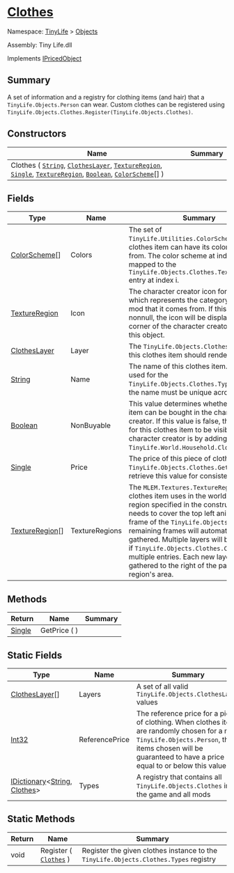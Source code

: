 # [Clothes](./Clothes.md)

Namespace: [TinyLife]() > [Objects]()

Assembly: Tiny Life.dll

Implements [IPricedObject](./../World/IPricedObject.md)

## Summary
A set of information and a registry for clothing items (and hair) that a `TinyLife.Objects.Person` can wear.  Custom clothes can be registered using `TinyLife.Objects.Clothes.Register(TinyLife.Objects.Clothes)`.

## Constructors

| Name | Summary | 
| --- | --- | 
| Clothes ( [`String`](https://docs.microsoft.com/en-us/dotnet/api/System.String), [`ClothesLayer`](./ClothesLayer.md), [`TextureRegion`](./Clothes.md), [`Single`](https://docs.microsoft.com/en-us/dotnet/api/System.Single), [`TextureRegion`](./Clothes.md), [`Boolean`](https://docs.microsoft.com/en-us/dotnet/api/System.Boolean), [`ColorScheme`](./Clothes.md)[] ) |  | 


## Fields

| Type | Name | Summary | 
| --- | --- | --- | 
| [ColorScheme](./Clothes.md)[] | Colors | The set of `TinyLife.Utilities.ColorScheme`s that this clothes item can have its colors selected from.  The color scheme at index i will be mapped to the `TinyLife.Objects.Clothes.TextureRegions` entry at index i. | 
| [TextureRegion](./Clothes.md) | Icon | The character creator icon for this object, which represents the category / theme / mod that it comes from.  If this value is nonnull, the icon will be displayed in the corner of the character creator button for this object. | 
| [ClothesLayer](./ClothesLayer.md) | Layer | The `TinyLife.Objects.ClothesLayer` that this clothes item should render on | 
| [String](https://docs.microsoft.com/en-us/dotnet/api/System.String) | Name | The name of this clothes item.  Since this is used for the `TinyLife.Objects.Clothes.Types` registry, the name must be unique across mods. | 
| [Boolean](https://docs.microsoft.com/en-us/dotnet/api/System.Boolean) | NonBuyable | This value determines whether this clothes item can be bought in the character creator.  If this value is false, the only way for this clothes item to be visible in the character creator is by adding it to the `TinyLife.World.Household.ClothesStorage`. | 
| [Single](https://docs.microsoft.com/en-us/dotnet/api/System.Single) | Price | The price of this piece of clothing.  Use `TinyLife.Objects.Clothes.GetPrice` to retrieve this value for consistency. | 
| [TextureRegion](./Clothes.md)[] | TextureRegions | The `MLEM.Textures.TextureRegion` that this clothes item uses in the world.  The texture region specified in the constructor only needs to cover the top left animation frame of the `TinyLife.Objects.Person`, any remaining frames will automatically be gathered.  Multiple layers will be gathered if `TinyLife.Objects.Clothes.Colors` has multiple entries. Each new layer will be gathered to the right of the passed region's area. | 


## Methods

| Return | Name | Summary | 
| --- | --- | --- | 
| [Single](https://docs.microsoft.com/en-us/dotnet/api/System.Single) | GetPrice (  ) |  | 


## Static Fields

| Type | Name | Summary | 
| --- | --- | --- | 
| [ClothesLayer](./Clothes.md)[] | Layers | A set of all valid `TinyLife.Objects.ClothesLayer` values | 
| [Int32](https://docs.microsoft.com/en-us/dotnet/api/System.Int32) | ReferencePrice | The reference price for a piece of clothing.  When clothes items are randomly chosen for a new `TinyLife.Objects.Person`, the items chosen will be guaranteed to have a price equal to or below this value. | 
| [IDictionary](https://docs.microsoft.com/en-us/dotnet/api/System.Collections.Generic.IDictionary-2)\<[String](https://docs.microsoft.com/en-us/dotnet/api/System.String), [Clothes](./Clothes.md)> | Types | A registry that contains all `TinyLife.Objects.Clothes` in the game and all mods | 


## Static Methods

| Return | Name | Summary | 
| --- | --- | --- | 
| void | Register ( [`Clothes`](./Clothes.md) ) | Register the given clothes instance to the `TinyLife.Objects.Clothes.Types` registry | 


